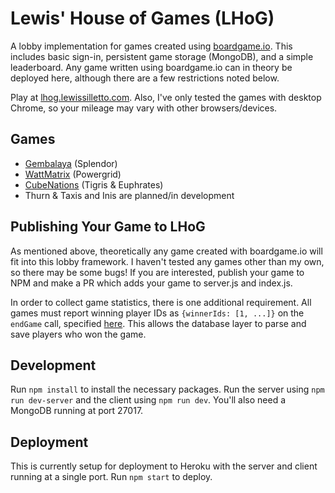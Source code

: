 # Lewis' House of Games (LHoG)

A lobby implementation for games created using [boardgame.io](https://boardgame.io). This includes basic sign-in, persistent game storage (MongoDB), and a simple leaderboard. Any game written using boardgame.io can in theory be deployed here, although there are a few restrictions noted below.

Play at [lhog.lewissilletto.com](https://lhog.lewissilletto.com/). Also, I've only tested the games with desktop Chrome, so your mileage may vary with other browsers/devices.

## Games

- [Gembalaya](https://github.com/sillle14/gembalaya) (Splendor)
- [WattMatrix](https://github.com/sillle14/wattmatrix) (Powergrid)
- [CubeNations](https://github.com/sillle14/cubenations) (Tigris & Euphrates)
- Thurn & Taxis and Inis are planned/in development

## Publishing Your Game to LHoG

As mentioned above, theoretically any game created with boardgame.io will fit into this lobby framework. I haven't tested any games other than my own, so there may be some bugs! If you are interested, publish your game to NPM and make a PR which adds your game to server.js and index.js.

In order to collect game statistics, there is one additional requirement. All games must report winning player IDs as `{winnerIds: [1, ...]}` on the `endGame` call, specified [here](https://boardgame.io/documentation/#/events?id=endgame). This allows the database layer to parse and save players who won the game.

## Development

Run `npm install` to install the necessary packages. Run the server using `npm run dev-server` and the client using `npm run dev`. You'll also need a MongoDB running at port 27017.

## Deployment

This is currently setup for deployment to Heroku with the server and client running at a single port. Run `npm start` to deploy.
